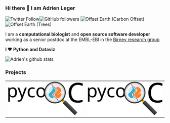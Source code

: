 ### Hi there 👋 I am Adrien Leger

![Twitter Follow](https://img.shields.io/twitter/follow/AdrienLeger2?label=Twitter&style=social)![GitHub followers](https://img.shields.io/github/followers/a-slide?label=Github&style=social)  ![Offset Earth (Carbon Offset)](https://img.shields.io/offset-earth/carbon/thebruneauleger?style=social) ![Offset Earth (Trees)](https://img.shields.io/offset-earth/trees/thebruneauleger?style=social)

I am a **computational biologist** and **open source software developer** working as a senior postdoc at the EMBL-EBI in the [Birney research group](https://www.ebi.ac.uk/research/birney) 

**I ❤️ Python and Dataviz**

![Adrien's github stats](https://github-readme-stats.vercel.app/api?username=a-slide&show_icons=true)

### Projects


<table width="100%" border="0" cellspacing="10" cellpadding="10">
<tbody>
<tr>

<td align="center" width="50%">
<img src="https://raw.githubusercontent.com/a-slide/a-slide/master/Pictures/pycoQC.svg" alt="pycoQC"> 
</td>

<td align="center" width="50%">
<img src="https://raw.githubusercontent.com/a-slide/a-slide/master/Pictures/pycoQC.svg" alt="pycoQC"> 
</td>

</tr>
</tbody>
</table>